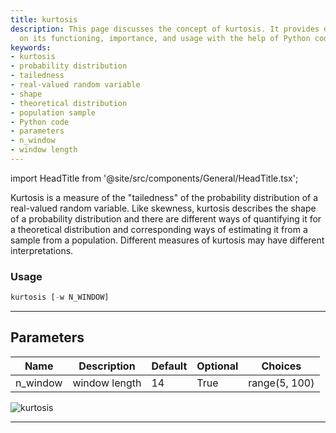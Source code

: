 ```yaml
---
title: kurtosis
description: This page discusses the concept of kurtosis. It provides detailed insights
  on its functioning, importance, and usage with the help of Python code.
keywords:
- kurtosis
- probability distribution
- tailedness
- real-valued random variable
- shape
- theoretical distribution
- population sample
- Python code
- parameters
- n_window
- window length
---
```


import HeadTitle from '@site/src/components/General/HeadTitle.tsx';

<HeadTitle title="kurtosis - Qa - Forex - Reference | OpenBB Terminal Docs" />

Kurtosis is a measure of the "tailedness" of the probability distribution of a real-valued random variable. Like skewness, kurtosis describes the shape of a probability distribution and there are different ways of quantifying it for a theoretical distribution and corresponding ways of estimating it from a sample from a population. Different measures of kurtosis may have different interpretations.

### Usage

```python
kurtosis [-w N_WINDOW]
```

---

## Parameters

| Name | Description | Default | Optional | Choices |
| ---- | ----------- | ------- | -------- | ------- |
| n_window | window length | 14 | True | range(5, 100) |

![kurtosis](https://user-images.githubusercontent.com/46355364/154307174-68671146-9551-4c2f-a179-db1d4b20b992.png)

---
